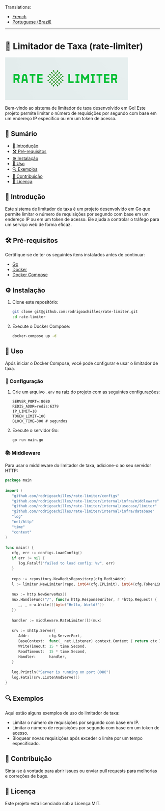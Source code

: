 Translations:

* [French](README_fr.md)
* [Portuguese (Brazil)](README_pt_br.md)

---

# 📶 Limitador de Taxa (rate-limiter)

![Logotipo do Projeto](assets/rate_limiter-logo.png)

Bem-vindo ao sistema de limitador de taxa desenvolvido em Go! Este projeto permite limitar o número de requisições por segundo com base em um endereço IP específico ou em um token de acesso.

## 📑&nbsp;Sumário

- [📖 Introdução](#introdução)
- [🛠 Pré-requisitos](#pré-requisitos)
- [⚙️ Instalação](#instalação)
- [🚀 Uso](#uso)
- [🔍 Exemplos](#exemplos)
- [🤝 Contribuição](#contribuição)
- [📜 Licença](#licença)

## 📖&nbsp;Introdução

Este sistema de limitador de taxa é um projeto desenvolvido em Go que permite limitar o número de requisições por segundo com base em um endereço IP ou em um token de acesso. Ele ajuda a controlar o tráfego para um serviço web de forma eficaz.

## 🛠&nbsp;Pré-requisitos

Certifique-se de ter os seguintes itens instalados antes de continuar:

- [Go](https://golang.org/doc/install)
- [Docker](https://www.docker.com/get-started)
- [Docker Compose](https://docs.docker.com/compose/install/)

## ⚙️&nbsp;Instalação

1. Clone este repositório:

    ```sh
    git clone git@github.com:rodrigoachilles/rate-limiter.git
    cd rate-limiter
    ```

2. Execute o Docker Compose:

    ```sh
    docker-compose up -d
    ```

## 🚀&nbsp;Uso

Após iniciar o Docker Compose, você pode configurar e usar o limitador de taxa.

### 🔧&nbsp;Configuração

1. Crie um arquivo `.env` na raiz do projeto com as seguintes configurações:

    ```env
   SERVER_PORT=:8080
   REDIS_ADDR=redis:6379
   IP_LIMIT=10
   TOKEN_LIMIT=100
   BLOCK_TIME=300 # segundos
    ```

2. Execute o servidor Go:

    ```sh
    go run main.go
    ```

### 📚&nbsp;Middleware

Para usar o middleware do limitador de taxa, adicione-o ao seu servidor HTTP:

```go
package main

import (
   "github.com/rodrigoachilles/rate-limiter/configs"
   "github.com/rodrigoachilles/rate-limiter/internal/infra/middleware"
   "github.com/rodrigoachilles/rate-limiter/internal/usecase/limiter"
   "github.com/rodrigoachilles/rate-limiter/internal/infra/database"
   "log"
   "net/http"
   "time"
   "context"
)

func main() {
   cfg, err := configs.LoadConfig()
   if err != nil {
      log.Fatalf("failed to load config: %v", err)
   }

   repo := repository.NewRedisRepository(cfg.RedisAddr)
   l := limiter.NewLimiter(repo, int64(cfg.IPLimit), int64(cfg.TokenLimit), cfg.BlockTime)

   mux := http.NewServeMux()
   mux.HandleFunc("/", func(w http.ResponseWriter, r *http.Request) {
      _, _ = w.Write([]byte("Hello, World!"))
   })

   handler := middleware.RateLimiter(l)(mux)

   srv := &http.Server{
      Addr:         cfg.ServerPort,
      BaseContext:  func(_ net.Listener) context.Context { return ctx },
      WriteTimeout: 15 * time.Second,
      ReadTimeout:  15 * time.Second,
      Handler:      handler,
   }

   log.Println("Server is running on port 8080")
   log.Fatal(srv.ListenAndServe())
}
```

## 🔍&nbsp;Exemplos

Aqui estão alguns exemplos de uso do limitador de taxa:

- Limitar o número de requisições por segundo com base em IP.
- Limitar o número de requisições por segundo com base em um token de acesso.
- Bloquear novas requisições após exceder o limite por um tempo especificado.

## 🤝&nbsp;Contribuição

Sinta-se à vontade para abrir issues ou enviar pull requests para melhorias e correções de bugs.

## 📜&nbsp;Licença

Este projeto está licenciado sob a Licença MIT.